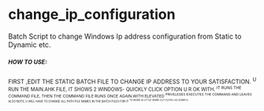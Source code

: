 # change_ip_configuration
Batch Script to change Windows Ip address configuration from Static to Dynamic etc.
##### <SUP> HOW TO USE:
<SUP>  FIRST ,EDIT THE STATIC BATCH FILE TO CHANGE IP ADDRESS TO YOUR SATISFACTION.
<SUP>  U RUN THE MAIN.AHK FILE, IT SHOWS 2 WINDOWS- QUICKLY CLICK OPTION U R OK WITH.
<SUP>  IT RUNS THE COMMAND FILE, THEN THE COMMAND FILE RUNS ONCE AGAIN WITH ELEVATED
<SUP>  PRIVELEGES EXECUTES THE COMMAND AND LEAVES
<SUP>  ALSO NOTE, U WILL HAVE TO CHANGE ALL PATH FILE NAMES IN THE BATCH FILES FOR IT
<SUP>  TO WORK (A LITTLE WORK CUT OUT4U-SO SORRY:))
